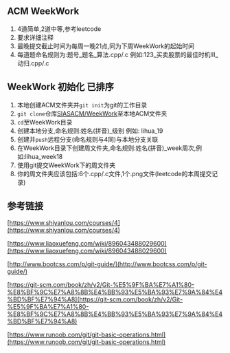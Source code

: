 ## ACM WeekWork 
1. 4道简单,2道中等,参考leetcode
2. 要求详细注释
3. 最晚提交截止时间为每周一晚21点,同为下周WeekWork的起始时间
4. 每道题命名规则为:题号_题名_算法.cpp/.c 例如:123_买卖股票的最佳时机III_动归.cpp/.c
## WeekWork 初始化 已排序
1. 本地创建ACM文件夹并`git init`为git的工作目录
2. `git clone`仓库[SIASACM/WeekWork](https://github.com/SIASACM/WeekWork)至本地ACM文件夹
3. `cd`至WeekWork目录
4. 创建本地分支,命名规则:姓名(拼音)_级别 例如: lihua_19
5. 创建并`push`远程分支(命名规则与4同)与本地分支关联
6. 在WeekWork目录下创建周文件夹,命名规则:姓名(拼音)_week周次,例如:lihua_week18
6. 使用git提交WeekWork下的周文件夹
7. 你的周文件夹应该包括:6个.cpp/.c文件,1个.png文件(leetcode的本周提交记录)
## 参考链接

[https://www.shiyanlou.com/courses/4](https://www.shiyanlou.com/courses/4)

[https://www.liaoxuefeng.com/wiki/896043488029600](https://www.liaoxuefeng.com/wiki/896043488029600)

[http://www.bootcss.com/p/git-guide/](http://www.bootcss.com/p/git-guide/)

[https://git-scm.com/book/zh/v2/Git-%E5%9F%BA%E7%A1%80-%E8%BF%9C%E7%A8%8B%E4%BB%93%E5%BA%93%E7%9A%84%E4%BD%BF%E7%94%A8](https://git-scm.com/book/zh/v2/Git-%E5%9F%BA%E7%A1%80-%E8%BF%9C%E7%A8%8B%E4%BB%93%E5%BA%93%E7%9A%84%E4%BD%BF%E7%94%A8)

[https://www.runoob.com/git/git-basic-operations.html](https://www.runoob.com/git/git-basic-operations.html)
